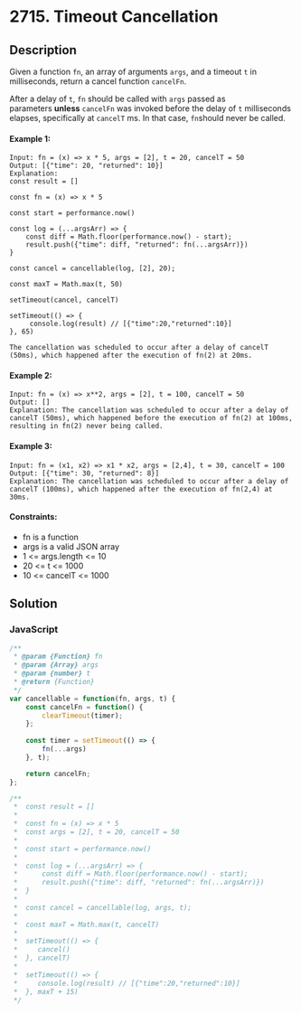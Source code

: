 # 2715. Timeout Cancellation


## Description
Given a function `fn`, an array of arguments `args`, and a timeout `t` in milliseconds, return a cancel function `cancelFn`.

After a delay of `t`, `fn` should be called with `args` passed as parameters **unless** `cancelFn` was invoked before the delay of `t` milliseconds elapses, specifically at `cancelT` ms. In that case, `fn`should never be called.

#### Example 1:
```
Input: fn = (x) => x * 5, args = [2], t = 20, cancelT = 50
Output: [{"time": 20, "returned": 10}]
Explanation: 
const result = []

const fn = (x) => x * 5

const start = performance.now() 

const log = (...argsArr) => {
    const diff = Math.floor(performance.now() - start);
    result.push({"time": diff, "returned": fn(...argsArr)})
}
     
const cancel = cancellable(log, [2], 20);

const maxT = Math.max(t, 50)
          
setTimeout(cancel, cancelT)

setTimeout(() => {
     console.log(result) // [{"time":20,"returned":10}]
}, 65)

The cancellation was scheduled to occur after a delay of cancelT (50ms), which happened after the execution of fn(2) at 20ms.
```

#### Example 2:
```
Input: fn = (x) => x**2, args = [2], t = 100, cancelT = 50 
Output: []
Explanation: The cancellation was scheduled to occur after a delay of cancelT (50ms), which happened before the execution of fn(2) at 100ms, resulting in fn(2) never being called.
```

#### Example 3:
```
Input: fn = (x1, x2) => x1 * x2, args = [2,4], t = 30, cancelT = 100
Output: [{"time": 30, "returned": 8}]
Explanation: The cancellation was scheduled to occur after a delay of cancelT (100ms), which happened after the execution of fn(2,4) at 30ms.
```

#### Constraints:
- fn is a function
- args is a valid JSON array
- 1 <= args.length <= 10
- 20 <= t <= 1000
- 10 <= cancelT <= 1000


## Solution

### JavaScript
```js
/**
 * @param {Function} fn
 * @param {Array} args
 * @param {number} t
 * @return {Function}
 */
var cancellable = function(fn, args, t) {
    const cancelFn = function() {
        clearTimeout(timer);
    };
    
    const timer = setTimeout(() => {
        fn(...args)
    }, t);

    return cancelFn;
};

/**
 *  const result = []
 *
 *  const fn = (x) => x * 5
 *  const args = [2], t = 20, cancelT = 50
 *
 *  const start = performance.now() 
 *
 *  const log = (...argsArr) => {
 *      const diff = Math.floor(performance.now() - start);
 *      result.push({"time": diff, "returned": fn(...argsArr)})
 *  }
 *       
 *  const cancel = cancellable(log, args, t);
 *
 *  const maxT = Math.max(t, cancelT)
 *           
 *  setTimeout(() => {
 *     cancel()
 *  }, cancelT)
 *
 *  setTimeout(() => {
 *     console.log(result) // [{"time":20,"returned":10}]
 *  }, maxT + 15)
 */
```
